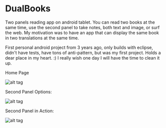 DualBooks
========

Two panels reading app on android tablet.  You can read two books at the same time, use the second panel to take notes, 
both text and image, or surf the web.  My motivation was to have an app that can display the same book in two translations
at the same time.    

First personal android project from 3 years ago, only builds with eclipse, didn't have tests, have tons of 
anti-pattern, but was my first project.  Holds a dear place in my heart. :)  I really wish one day I will have the time 
to clean it up.  

Home Page

![alt tag](https://raw.github.com/ycao233/dualbook/master/img/home.png)


Second Panel Options:

![alt tag](https://raw.github.com/ycao233/dualbook/master/img/panel_options.png)


Second Panel in Action:

![alt tag](https://raw.github.com/ycao233/dualbook/master/img/second_read_pane.png)
